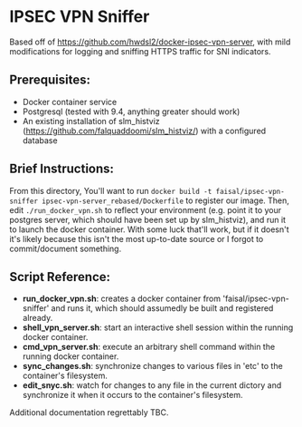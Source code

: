 # IPSEC VPN Sniffer

Based off of https://github.com/hwdsl2/docker-ipsec-vpn-server, with mild modifications for logging and sniffing HTTPS traffic for SNI indicators.

## Prerequisites:

- Docker container service
- Postgresql (tested with 9.4, anything greater should work)
- An existing installation of slm_histviz (https://github.com/falquaddoomi/slm_histviz/) with a configured database

## Brief Instructions:
From this directory, You'll want to run `docker build -t faisal/ipsec-vpn-sniffer ipsec-vpn-server_rebased/Dockerfile` to register our image. Then, edit `./run_docker_vpn.sh` to reflect your environment (e.g. point it to your postgres server, which should have been set up by slm_histviz), and run it to launch the docker container. With some luck that'll work, but if it doesn't it's likely because this isn't the most up-to-date source or I forgot to commit/document something.

## Script Reference:

- **run_docker_vpn.sh**: creates a docker container from 'faisal/ipsec-vpn-sniffer' and runs it, which should assumedly be built and registered already.
- **shell_vpn_server.sh**: start an interactive shell session within the running docker container.
- **cmd_vpn_server.sh**: execute an arbitrary shell command within the running docker container.
- **sync_changes.sh**: synchronize changes to various files in 'etc' to the container's filesystem.
- **edit_snyc.sh**: watch for changes to any file in the current dictory and synchronize it when it occurs to the container's filesystem.

Additional documentation regrettably TBC.
